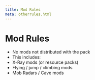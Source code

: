 ```yaml
---
title: Mod Rules
meta: otherrules.html
---
```

# Mod Rules
* No mods not distributed with the pack
 * This includes:
 * X-Ray mods (or resource packs)
 * Flying / jump / climbing mods
 * Mob Radars / Cave mods
 

